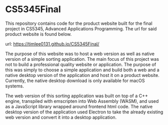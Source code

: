 # CS5345Final #
This repository contains code for the product website built for the final project in CS5345, Advanced Applications Programming. The url for said product website is found below.

url: https://timlee0131.github.io/CS5345Final/

The purpose of this website was to host a web version as well as native version of a simple sorting application. The main focus of this project was not to build a professional quality website or application. The purpose of this was simply to choose a simple application and build both a web and a native desktop version of the application and host it on a product website. Currently, the native desktop download is only available for macOS systems. 

The web version of this sorting application was built on top of a C++ engine, transpiled with emscripten into Web Assembly (WASM), and used as a JavaScript library wrapped around frontend html code. The native desktop version of the application used Electron to take the already existing web version and convert it into a desktop application. 
